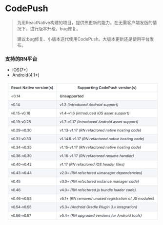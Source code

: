 # CodePush
> 为用ReactNative构建的项目，提供热更新的能力。在无需客户端发版的情况下，进行版本升级、bug修复。
> 
> 建议:bug修复、小版本迭代使用CodePush。大版本更新还是使用平台发布。


### 支持的RN平台
- iOS(7+)
- Android(4.1+)

![codepush](img/codepush.png)
